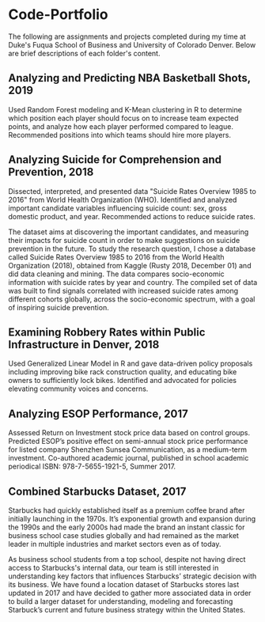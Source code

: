 # Code-Portfolio
The following are assignments and projects completed during my time at Duke's Fuqua School of Business and University of Colorado Denver. Below are brief descriptions of each folder's content.

## Analyzing and Predicting NBA Basketball Shots, 2019

Used Random Forest modeling and K-Mean clustering in R to determine which position each player should focus on to increase team expected points, and analyze how each player performed compared to league. Recommended positions into which teams should hire more players.

## Analyzing Suicide for Comprehension and Prevention, 2018

Dissected, interpreted, and presented data "Suicide Rates Overview 1985 to 2016" from World Health Organization (WHO). Identified and analyzed important candidate variables influencing suicide count: sex, gross domestic product, and year. Recommended actions to reduce suicide rates.

The dataset aims at discovering the important candidates, and measuring their impacts for suicide count in order to make suggestions on suicide prevention in the future. To study the research question, I chose a database called Suicide Rates Overview 1985 to 2016 from the World Health Organization (2018), obtained from Kaggle (Rusty 2018, December 01) and did data cleaning and mining. The data compares socio-economic information with suicide rates by year and country. The compiled set of data was built to find signals correlated with increased suicide rates among different cohorts globally, across the socio-economic spectrum, with a goal of inspiring suicide prevention.

## Examining Robbery Rates within Public Infrastructure in Denver, 2018

Used Generalized Linear Model in R and gave data-driven policy proposals including improving bike rack construction quality, and educating bike owners to sufficiently lock bikes. Identified and advocated for policies elevating community voices and concerns.

## Analyzing ESOP Performance, 2017

Assessed Return on Investment stock price data based on control groups. Predicted ESOP’s positive effect on semi-annual stock price performance for listed company Shenzhen Sunsea Communication, as a medium-term investment. Co-authored academic journal, published in school academic periodical ISBN: 978-7-5655-1921-5, Summer 2017.

## Combined Starbucks Dataset, 2017

Starbucks had quickly established itself as a premium coffee brand after initially launching in the 1970s. It’s exponential growth and expansion during the 1990s and the early 2000s had made the brand an instant classic for business school case studies globally and had remained as the market leader in multiple industries and market sectors even as of today. 

As business school students from a top school, despite not having direct access to Starbucks's internal data, our team is still interested in understanding key factors that influences Starbucks’ strategic decision with its business. We have found a location dataset of Starbucks stores last updated in 2017 and have decided to gather more associated data in order to build a larger dataset for understanding, modeling and forecasting Starbuck’s current and future business strategy within the United States.
